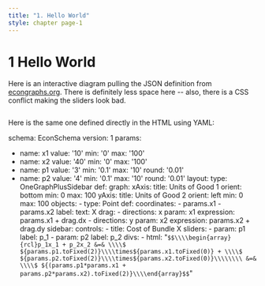 ```yaml
---
title: "1. Hello World"
style: chapter page-1
---
```


# **1** Hello World

Here is an interactive diagram pulling the JSON definition from [econgraphs.org](https://www.econgraphs.org/graphs/concepts/elasticity/calculating_elasticity/midpoint). There is definitely less space here -- also, there is a CSS conflict making the sliders look bad.

<div class="kg-container" src="https://www.econgraphs.org/content/graphs/micro/consumer_theory/budget_set/bundle_cost.json" style="width: 100%; margin-top: 2em; margin-bottom: 2em;"></div>

Here is the same one defined directly in the HTML using YAML:

<div class="kg-container">

schema: EconSchema
version: 1
params:
- name: x1
  value: '10'
  min: '0'
  max: '100'
- name: x2
  value: '40'
  min: '0'
  max: '100'
- name: p1
  value: '3'
  min: '0.1'
  max: '10'
  round: '0.01'
- name: p2
  value: '4'
  min: '0.1'
  max: '10'
  round: '0.01'
layout:
  type: OneGraphPlusSidebar
  def:
    graph:
      xAxis:
        title: Units of Good 1
        orient: bottom
        min: 0
        max: 100
      yAxis:
        title: Units of Good 2
        orient: left
        min: 0
        max: 100
      objects:
      - type: Point
        def:
          coordinates:
          - params.x1
          - params.x2
          label:
            text: X
          drag:
          - directions: x
            param: x1
            expression: params.x1 + drag.dx
          - directions: y
            param: x2
            expression: params.x2 + drag.dy
    sidebar:
      controls:
      - title: Cost of Bundle X
        sliders:
        - param: p1
          label: p_1
        - param: p2
          label: p_2
        divs:
        - html: "`$$\\\\begin{array}{rcl}p_1x_1 + p_2x_2 &=& \\\\$ ${params.p1.toFixed(2)}\\\\times${params.x1.toFixed(0)}
            + \\\\$ ${params.p2.toFixed(2)}\\\\times${params.x2.toFixed(0)}\\\\\\\\
            &=& \\\\$ ${(params.p1*params.x1 + params.p2*params.x2).toFixed(2)}\\\\end{array}$$`"

              
</div>
